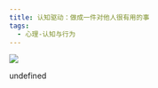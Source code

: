 ```yaml
---
title: 认知驱动：做成一件对他人很有用的事
tags:
  - 心理-认知与行为
---
```


![](https://cdn.weread.qq.com/weread/cover/88/YueWen_40649986/s_YueWen_40649986.jpg)

undefined
